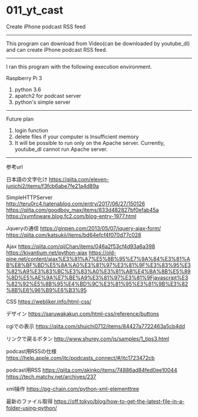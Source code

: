 # 011_yt_cast
Create iPhone podcast RSS feed

***
This program can download from Video(can be downloaded  by youtube_dl) and can create iPhone podcast RSS feed.

***
I ran this program with the following execution environment.

Raspberry Pi 3
1. python 3.6
0. apatch2 for podcast server
0. python's simple server

***
Future plan
1. login function
0. delete files if your computer is Insufficient memory
0. It will be possible to run only on the Apache server. Currently, youtube_dl cannot run Apache server.

***

参考url

日本語の文字化け
https://qiita.com/eleven-junichi2/items/f3fcb6abe7fe21a4d89a


SimpleHTTPServer
http://teru0rc4.hatenablog.com/entry/2017/06/27/150126
https://qiita.com/goodboy_max/items/833d482827bf0efab45a
https://symfoware.blog.fc2.com/blog-entry-1977.html

Jqueryの通信
https://ginpen.com/2013/05/07/jquery-ajax-form/
https://qiita.com/katsukii/items/bd64efcf4f070d77c028

Ajax
https://qiita.com/qiiChan/items/046a2f53cf4d93a6a398
https://kivantium.net/python-ajax
https://old-pine.net/content/ajax%E3%81%A7%E5%8B%95%E7%9A%84%E3%81%AB%E8%BF%BD%E5%8A%A0%E3%81%97%E3%81%9F%E3%83%95%E3%82%A9%E3%83%BC%E3%83%A0%E3%81%AB%E4%BA%8B%E5%89%8D%E5%AE%9A%E7%BE%A9%E3%81%97%E3%81%9Fjavascript%E3%82%92%E5%8B%95%E4%BD%9C%E3%81%95%E3%81%9B%E3%82%8B%E6%96%B9%E6%B3%95


CSS
https://webliker.info/html-css/


デザイン
https://saruwakakun.com/html-css/reference/buttons

cgiでの表示
https://qiita.com/shuichi0712/items/84427a7722463a5cb4dd

リンクで戻るボタン
http://www.shurey.com/js/samples/1_tips3.html

podcast用RSSの仕様
https://help.apple.com/itc/podcasts_connect/#/itc1723472cb

podcast用RSS
https://qiita.com/akinko/items/74886ad84fed0ee10044
https://tech.matchy.net/archives/237


xml操作
https://pg-chain.com/python-xml-elementtree

最新のファイル取得
https://off.tokyo/blog/how-to-get-the-latest-file-in-a-folder-using-python/
